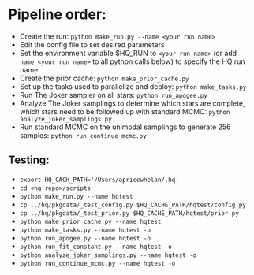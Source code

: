 # Pipeline order:

* Create the run: `python make_run.py --name <your run name>`
* Edit the config file to set desired parameters
* Set the environment variable $HQ_RUN to `<your run name>` (or add
  `--name <your run name>` to all python calls below) to specify the HQ run name
* Create the prior cache: `python make_prior_cache.py`
* Set up the tasks used to parallelize and deploy: `python make_tasks.py`
* Run The Joker sampler on all stars: `python run_apogee.py`
* Analyze The Joker samplings to determine which stars are complete, which stars
  need to be followed up with standard MCMC:
  `python analyze_joker_samplings.py`
* Run standard MCMC on the unimodal samplings to generate 256 samples:
  `python run_continue_mcmc.py`




## Testing:

* `export HQ_CACH_PATH='/Users/apricewhelan/.hq'`
* `cd <hq repo>/scripts`
* `python make_run.py --name hqtest`
* `cp ../hq/pkgdata/_test_config.py $HQ_CACHE_PATH/hqtest/config.py`
* `cp ../hq/pkgdata/_test_prior.py $HQ_CACHE_PATH/hqtest/prior.py`
* `python make_prior_cache.py --name hqtest`
* `python make_tasks.py --name hqtest -o`
* `python run_apogee.py --name hqtest -o`
* `python run_fit_constant.py --name hqtest -o`
* `python analyze_joker_samplings.py --name hqtest -o`
* `python run_continue_mcmc.py --name hqtest -o`
